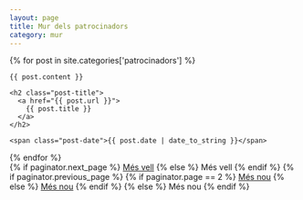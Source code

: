```yaml
---
layout: page
title: Mur dels patrocinadors
category: mur
---
```


<div class="posts">
  {% for post in site.categories['patrocinadors'] %}
  <div class="post">

    {{ post.content }}
    
    <h2 class="post-title">
      <a href="{{ post.url }}">
        {{ post.title }}
      </a>
    </h2>

    <span class="post-date">{{ post.date | date_to_string }}</span>
  </div>
  {% endfor %}
</div>

<div class="pagination">
  {% if paginator.next_page %}
    <a class="pagination-item older" href="/page{{paginator.next_page}}">Més vell</a>
  {% else %}
    <span class="pagination-item older">Més vell</span>
  {% endif %}
  {% if paginator.previous_page %}
    {% if paginator.page == 2 %}
      <a class="pagination-item newer" href="/">Més nou</a>
    {% else %}
      <a class="pagination-item newer" href="/page{{paginator.previous_page}}">Més nou</a>
    {% endif %}
  {% else %}
    <span class="pagination-item newer">Més nou</span>
  {% endif %}
</div>

